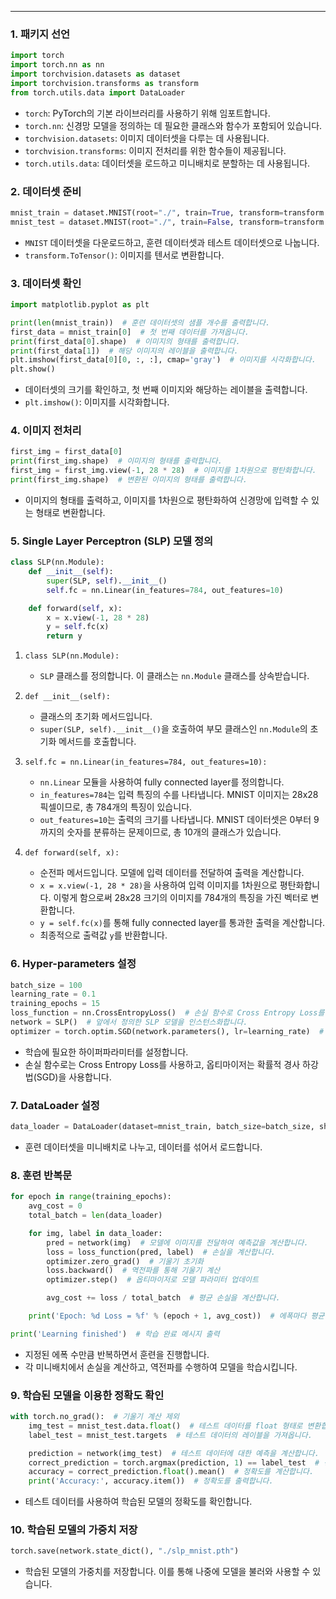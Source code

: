 
---
### 1. 패키지 선언
```python
import torch
import torch.nn as nn
import torchvision.datasets as dataset
import torchvision.transforms as transform
from torch.utils.data import DataLoader
```
- `torch`: PyTorch의 기본 라이브러리를 사용하기 위해 임포트합니다.
- `torch.nn`: 신경망 모델을 정의하는 데 필요한 클래스와 함수가 포함되어 있습니다.
- `torchvision.datasets`: 이미지 데이터셋을 다루는 데 사용됩니다.
- `torchvision.transforms`: 이미지 전처리를 위한 함수들이 제공됩니다.
- `torch.utils.data`: 데이터셋을 로드하고 미니배치로 분할하는 데 사용됩니다.

### 2. 데이터셋 준비
```python
mnist_train = dataset.MNIST(root="./", train=True, transform=transform.ToTensor(), download=True)
mnist_test = dataset.MNIST(root="./", train=False, transform=transform.ToTensor(), download=True)
```
- `MNIST` 데이터셋을 다운로드하고, 훈련 데이터셋과 테스트 데이터셋으로 나눕니다.
- `transform.ToTensor()`: 이미지를 텐서로 변환합니다.

### 3. 데이터셋 확인
```python
import matplotlib.pyplot as plt

print(len(mnist_train))  # 훈련 데이터셋의 샘플 개수를 출력합니다.
first_data = mnist_train[0]  # 첫 번째 데이터를 가져옵니다.
print(first_data[0].shape)  # 이미지의 형태를 출력합니다.
print(first_data[1])  # 해당 이미지의 레이블을 출력합니다.
plt.imshow(first_data[0][0, :, :], cmap='gray')  # 이미지를 시각화합니다.
plt.show()
```
- 데이터셋의 크기를 확인하고, 첫 번째 이미지와 해당하는 레이블을 출력합니다.
- `plt.imshow()`: 이미지를 시각화합니다.

### 4. 이미지 전처리
```python
first_img = first_data[0]
print(first_img.shape)  # 이미지의 형태를 출력합니다.
first_img = first_img.view(-1, 28 * 28)  # 이미지를 1차원으로 평탄화합니다.
print(first_img.shape)  # 변환된 이미지의 형태를 출력합니다.
```
- 이미지의 형태를 출력하고, 이미지를 1차원으로 평탄화하여 신경망에 입력할 수 있는 형태로 변환합니다.

### 5. Single Layer Perceptron (SLP) 모델 정의
```python
class SLP(nn.Module):
    def __init__(self):
        super(SLP, self).__init__()
        self.fc = nn.Linear(in_features=784, out_features=10)

    def forward(self, x):
        x = x.view(-1, 28 * 28)
        y = self.fc(x)
        return y
```
1. `class SLP(nn.Module):`
   - `SLP` 클래스를 정의합니다. 이 클래스는 `nn.Module` 클래스를 상속받습니다.

2. `def __init__(self):`
   - 클래스의 초기화 메서드입니다.
   - `super(SLP, self).__init__()`을 호출하여 부모 클래스인 `nn.Module`의 초기화 메서드를 호출합니다.

3. `self.fc = nn.Linear(in_features=784, out_features=10):`
   - `nn.Linear` 모듈을 사용하여 fully connected layer를 정의합니다.
   - `in_features=784`는 입력 특징의 수를 나타냅니다. MNIST 이미지는 28x28 픽셀이므로, 총 784개의 특징이 있습니다.
   - `out_features=10`는 출력의 크기를 나타냅니다. MNIST 데이터셋은 0부터 9까지의 숫자를 분류하는 문제이므로, 총 10개의 클래스가 있습니다.

4. `def forward(self, x):`
   - 순전파 메서드입니다. 모델에 입력 데이터를 전달하여 출력을 계산합니다.
   - `x = x.view(-1, 28 * 28)`을 사용하여 입력 이미지를 1차원으로 평탄화합니다. 이렇게 함으로써 28x28 크기의 이미지를 784개의 특징을 가진 벡터로 변환합니다.
   - `y = self.fc(x)`를 통해 fully connected layer를 통과한 출력을 계산합니다.
   - 최종적으로 출력값 `y`를 반환합니다.
### 6. Hyper-parameters 설정
```python
batch_size = 100
learning_rate = 0.1
training_epochs = 15
loss_function = nn.CrossEntropyLoss()  # 손실 함수로 Cross Entropy Loss를 사용합니다.
network = SLP()  # 앞에서 정의한 SLP 모델을 인스턴스화합니다.
optimizer = torch.optim.SGD(network.parameters(), lr=learning_rate)  # SGD 옵티마이저를 설정합니다.
```
- 학습에 필요한 하이퍼파라미터를 설정합니다.
- 손실 함수로는 Cross Entropy Loss를 사용하고, 옵티마이저는 확률적 경사 하강법(SGD)을 사용합니다.

### 7. DataLoader 설정
```python
data_loader = DataLoader(dataset=mnist_train, batch_size=batch_size, shuffle=True, drop_last=True)
```
- 훈련 데이터셋을 미니배치로 나누고, 데이터를 섞어서 로드합니다.

### 8. 훈련 반복문
```python
for epoch in range(training_epochs):
    avg_cost = 0
    total_batch = len(data_loader)

    for img, label in data_loader:
        pred = network(img)  # 모델에 이미지를 전달하여 예측값을 계산합니다.
        loss = loss_function(pred, label)  # 손실을 계산합니다.
        optimizer.zero_grad()  # 기울기 초기화
        loss.backward()  # 역전파를 통해 기울기 계산
        optimizer.step()  # 옵티마이저로 모델 파라미터 업데이트

        avg_cost += loss / total_batch  # 평균 손실을 계산합니다.

    print('Epoch: %d Loss = %f' % (epoch + 1, avg_cost))  # 에폭마다 평균 손실을 출력합니다.

print('Learning finished')  # 학습 완료 메시지 출력
```
- 지정된 에폭 수만큼 반복하면서 훈련을 진행합니다.
- 각 미니배치에서 손실을 계산하고, 역전파를 수행하여 모델을 학습시킵니다.

### 9. 학습된 모델을 이용한 정확도 확인
```python
with torch.no_grad():  # 기울기 계산 제외
    img_test = mnist_test.data.float()  # 테스트 데이터를 float 형태로 변환합니다.
    label_test = mnist_test.targets  # 테스트 데이터의 레이블을 가져옵니다.

    prediction = network(img_test)  # 테스트 데이터에 대한 예측을 계산합니다.
    correct_prediction = torch.argmax(prediction, 1) == label_test  # 정확하게 예측한 경우를 계산합니다.
    accuracy = correct_prediction.float().mean()  # 정확도를 계산합니다.
    print('Accuracy:', accuracy.item())  # 정확도를 출력합니다.
```
- 테스트 데이터를 사용하여 학습된 모델의 정확도를 확인합니다.

### 10. 학습된 모델의 가중치 저장
```python
torch.save(network.state_dict(), "./slp_mnist.pth")
```
- 학습된 모델의 가중치를 저장합니다. 이를 통해 나중에 모델을 불러와 사용할 수 있습니다.
